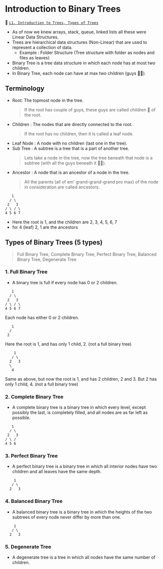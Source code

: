 # Introduction to Binary Trees

📀 [`L1. Introduction to Trees, Types of Trees`](https://www.youtube.com/watch?v=_ANrF3FJm7I&list=PLgUwDviBIf0q8Hkd7bK2Bpryj2xVJk8Vk&index=2)

- As of now we knew arrays, stack, queue, linked lists all these were Linear Data Structures.
- Trees are hierarchical data structures (Non-Linear) that are used to represent a collection of data.
  - Example : Folder Structure (Tree structure with folder as nodes and files as leaves)
- Binary Tree is a tree data structure in which each node has at most two children.
- In Binary Tree, each node can have at max two children (guys 🤦‍♂️).

## Terminology

- Root: The topmost node in the tree.
  > If the root has couple of guys, these guys are called children 🐣 of the root.
- Children : The nodes that are directly connected to the root.
  > If the root has no children, then it is called a leaf node.
- Leaf Node : A node with no children (last one in the tree).
- Sub Tree : A subtree is a tree that is a part of another tree.
  > Lets take a node in the tree, now the tree beneath that node is a subtree (with all the guys beneath it 🤦‍♂️).
- Ancestor : A node that is an ancestor of a node in the tree.
  > All the parents (all of em' grand-grand-grand pro max) of the node in consideration are called ancestors.

```text
   1
  / \
 2   3
/ \ / \
4 5 6 7
```

- Here the root is 1, and the children are 2, 3, 4, 5, 6, 7
- for 4 (leaf) 2, 1 are the ancestors

## Types of Binary Trees (5 types)

> Full Binary Tree, Complete Binary Tree, Perfect Binary Tree, Balanced Binary Tree, Degenerate Tree

### 1. Full Binary Tree

- A binary tree is full if every node has 0 or 2 children.

```text
   1
  / \
 2   3
/ \ / \
4 5 6 7
```

Each node has either 0 or 2 children.

```text
   1
  /
 2
```

Here the root is 1, and has only 1 child, 2. (not a full binary tree)

```text
    1
   / \
  2   3
  \
   4
```

Same as above, but now the root is 1, and has 2 children, 2 and 3. But 2 has only 1 child, 4. (not a full binary tree)

### 2. Complete Binary Tree

- A complete binary tree is a binary tree in which every level, except possibly the last, is completely filled, and all nodes are as far left as possible.

```text
   1
  / \
 2   3
/ \ /
4 5 6
```

### 3. Perfect Binary Tree

- A perfect binary tree is a binary tree in which all interior nodes have two children and all leaves have the same depth.

```text
    1
   / \
  2   3
```

### 4. Balanced Binary Tree

- A balanced binary tree is a binary tree in which the heights of the two subtrees of every node never differ by more than one.

```text
    1
   / \
  2   3
```

### 5. Degenerate Tree

- A degenerate tree is a tree in which all nodes have the same number of children.
